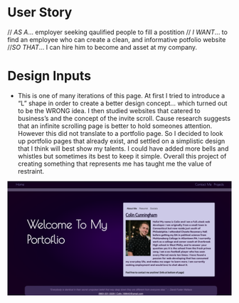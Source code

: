 # User Story
// _AS A_... employer seeking qaulified people to fill a postition // _I WANT_... to find an employee who can create a clean, and informative potfolio website //_SO THAT_... I can hire him to become and asset at my company.


# Design Inputs

* This is one of many iterations of this page. At first I tried to introduce a “L” shape in order to create a better design concept… which turned out to be the WRONG idea. I then studied websites that catered to business’s and the concept of the invite scroll. Cause research suggests that an infinite scrolling page is better to hold someones attention. However this did not translate to a portfolio page. So I decided to look up portfolio pages that already exist, and settled on a simplistic design that I think will best show my talents. I could have added more bells and whistles but sometimes its best to keep it simple. Overall this project of creating something that represents me has taught me the value of restraint. 


![Alt Text](Images/Portfolio.png) 

